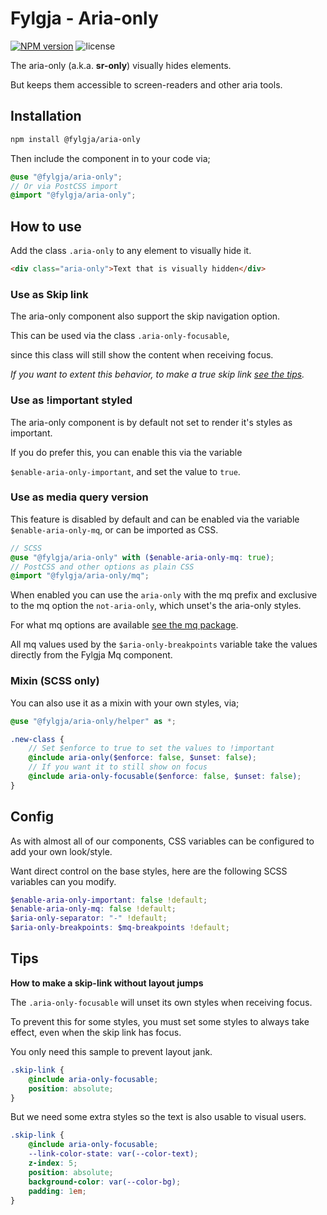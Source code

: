 # Fylgja - Aria-only

[![NPM version](https://img.shields.io/npm/v/@fylgja/aria-only)](https://www.npmjs.org/package/@fylgja/aria-only)
![license](https://img.shields.io/github/license/fylgja/fylgja)

The aria-only (a.k.a. **sr-only**) visually hides elements.

But keeps them accessible to screen-readers and other aria tools.

## Installation

```bash
npm install @fylgja/aria-only
```

Then include the component in to your code via;

```scss
@use "@fylgja/aria-only";
// Or via PostCSS import
@import "@fylgja/aria-only";
```

## How to use

Add the class `.aria-only` to any element to visually hide it.

```html
<div class="aria-only">Text that is visually hidden</div>
```

### Use as Skip link

The aria-only component also support the skip navigation option.

This can be used via the class `.aria-only-focusable`,

since this class will still show the content when receiving focus.

_If you want to extent this behavior,_
_to make a true skip link [see the tips](#tips)._

### Use as !important styled

The aria-only component is by default not set to render it's styles as important.

If you do prefer this, you can enable this via the variable

`$enable-aria-only-important`, and set the value to `true`.

### Use as media query version

This feature is disabled by default
and can be enabled via the variable `$enable-aria-only-mq`,
or can be imported as CSS.

```scss
// SCSS
@use "@fylgja/aria-only" with ($enable-aria-only-mq: true);
// PostCSS and other options as plain CSS
@import "@fylgja/aria-only/mq";
```

When enabled you can use the `aria-only` with the mq prefix
and exclusive to the mq option the `not-aria-only`,
which unset's the aria-only styles.

For what mq options are available [see the mq package](https://fylgja.dev/components/mq/).

All mq values used by the `$aria-only-breakpoints` variable
take the values directly from the Fylgja Mq component.

### Mixin (SCSS only)

You can also use it as a mixin with your own styles, via;

```scss
@use "@fylgja/aria-only/helper" as *;

.new-class {
    // Set $enforce to true to set the values to !important
    @include aria-only($enforce: false, $unset: false);
    // If you want it to still show on focus
    @include aria-only-focusable($enforce: false, $unset: false);
}
```

## Config

As with almost all of our components,
CSS variables can be configured to add your own look/style.

Want direct control on the base styles,
here are the following SCSS variables can you modify.

```scss
$enable-aria-only-important: false !default;
$enable-aria-only-mq: false !default;
$aria-only-separator: "-" !default;
$aria-only-breakpoints: $mq-breakpoints !default;
```

## Tips

**How to make a skip-link without layout jumps**

The `.aria-only-focusable` will unset its own styles when receiving focus.

To prevent this for some styles, you must set some styles to always take effect,
even when the skip link has focus.

You only need this sample to prevent layout jank.

```scss
.skip-link {
    @include aria-only-focusable;
    position: absolute;
}
```

But we need some extra styles so the text is also usable to visual users.

```scss
.skip-link {
    @include aria-only-focusable;
    --link-color-state: var(--color-text);
    z-index: 5;
    position: absolute;
    background-color: var(--color-bg);
    padding: 1em;
}
```
